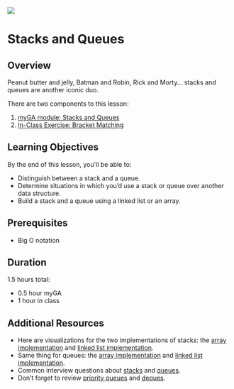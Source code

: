 ![](https://ga-dash.s3.amazonaws.com/production/assets/logo-9f88ae6c9c3871690e33280fcf557f33.png) 

# Stacks and Queues

## Overview
Peanut butter and jelly, Batman and Robin, Rick and Morty... stacks and queues are another iconic duo.

There are two components to this lesson:
1. [myGA module: Stacks and Queues](https://my.generalassemb.ly/activities/803)
2. [In-Class Exercise: Bracket Matching](https://git.generalassemb.ly/software-engineering-immersive/SEI-Course-Materials/blob/master/6_computer-science-materials/data-structures/stacks-and-queues/exercises/stacksAndQueues.js)


## Learning Objectives
By the end of this lesson, you'll be able to:
- Distinguish between a stack and a queue.
- Determine situations in which you’d use a stack or queue over another data structure.
- Build a stack and a queue using a linked list or an array.

## Prerequisites
* Big O notation

## Duration
1.5 hours total:
* 0.5 hour myGA
* 1 hour in class

## Additional Resources
* Here are visualizations for the two implementations of stacks: the [array implementation](https://www.cs.usfca.edu/~galles/visualization/StackArray.html) and [linked list implementation](https://www.cs.usfca.edu/~galles/visualization/StackLL.html).
* Same thing for queues: the [array implementation](https://www.cs.usfca.edu/~galles/visualization/QueueArray.html) and [linked list implementation](https://www.cs.usfca.edu/~galles/visualization/QueueLL.html).
* Common interview questions about [stacks](https://www.geeksforgeeks.org/stack-data-structure) and [queues](https://www.geeksforgeeks.org/queue-data-structure).
* Don’t forget to review [priority queues](https://www.geeksforgeeks.org/priority-queue-set-1-introduction) and [deques](https://www.geeksforgeeks.org/deque-set-1-introduction-applications).
